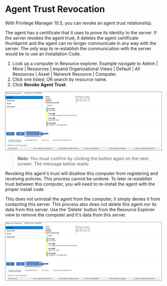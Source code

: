[title]: # (Agent Trust Revocation)
[tags]: # (operations)
[priority]: # (2)
# Agent Trust Revocation

With Privilege Manager 10.5, you can revoke an agent trust relationship.

The agent has a certificate that it uses to prove its identity to the server. If the server revokes the agent trust, it deletes the agent certificate thumbprint and the agent can no longer communicate in any way with the server. The only way to re-establish the communication with the server would be to use an Installation Code.

1. Look up a computer in Resource explorer. Example navigate to  Admin | More | Resources | expand Organizational Views | Default | All Resources | Asset | Network  Resource | Computer.
1. Click one listed; OR search by resource name.
1. Click __Revoke Agent Trust__.

![Revoke Agent Trust](images/ag-1.png)

>**Note**: You must confirm by clicking the button again on the next screen. The message below reads:

Revoking this agent's trust will disallow this computer from registering and receiving policies. This process cannot be undone. To later re-establish trust between this computer, you will need to re-install the agent with the proper install code.

This does not uninstall the agent from the computer, it simply denies it from contacting this server. This process also does not delete this agent nor its data from this server. Use the 'Delete' button from the Resource Explorer view to remove the computer and it's data from this server.

![Revoke Agent Trust](images/ag-1.png)
